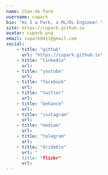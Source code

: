 ```yaml
---
name: Chan-Uk Park
username: cupark
bio: "Hi I a Park, a ML/DL Engineer."
site: https://cupark.github.io
avatar: cupark.png
email: cupark0411@gmail.com
social:
    - title: "github"
      url: "https://cupark.github.io"
    - title: "linkedin"
      url: 
    - title: "youtube"
      url: 
    - title: "facebook"
      url: 
    - title: "twitter"
      url: 
    - title: "behance"
      url: 
    - title: "instagram"
      url: 
    - title: "medium"
      url: 
    - title: "telegram"
      url: 
    - title: "dribbble"
      url: "
    - title: "flickr"
      url: 
---
```

